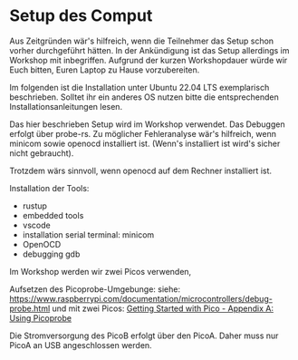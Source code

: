 # Setup des Comput

Aus Zeitgründen wär's hilfreich, wenn die Teilnehmer das Setup schon vorher durchgeführt hätten. In der Ankündigung ist das Setup allerdings im Workshop mit inbegriffen.
Aufgrund der kurzen Workshopdauer würde wir Euch bitten, Euren Laptop zu Hause vorzubereiten.

Im folgenden ist die Installation unter Ubuntu 22.04 LTS exemplarisch beschrieben.
Solltet ihr ein anderes OS nutzen bitte die entsprechenden Installationsanleitungen lesen.

Das hier beschrieben Setup wird im Workshop verwendet. Das Debuggen erfolgt über probe-rs. 
Zu möglicher Fehleranalyse wär's hilfreich, wenn minicom sowie openocd installiert ist. (Wenn's installiert ist wird's sicher nicht gebraucht).

Trotzdem wärs sinnvoll, wenn openocd auf dem Rechner installiert ist.

Installation der Tools:

 * rustup
 * embedded tools
 * vscode
 * installation serial terminal: minicom
 * OpenOCD
 * debugging gdb


Im Workshop werden wir zwei Picos verwenden,

Aufsetzen des Picoprobe-Umgebunge:
siehe: <https://www.raspberrypi.com/documentation/microcontrollers/debug-probe.html> und mit zwei Picos:
[Getting Started with Pico - Appendix A: Using Picoprobe](https://datasheets.raspberrypi.com/pico/getting-started-with-pico.pdf#page=62)


Die Stromversorgung des PicoB erfolgt über den PicoA.
Daher muss nur PicoA an USB angeschlossen werden.





